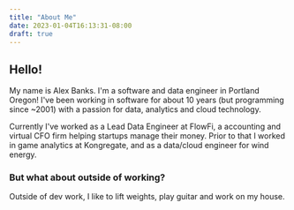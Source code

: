 ```yaml
---
title: "About Me"
date: 2023-01-04T16:13:31-08:00
draft: true
---
```


## Hello!

My name is Alex Banks. I'm a software and data engineer in Portland Oregon! I've been working in software for about 10 years (but programming since ~2001) with a passion for data, analytics and cloud technology.

Currently I've worked as a Lead Data Engineer at FlowFi, a accounting and virtual CFO firm helping startups manage their money. Prior to that I worked in game analytics at Kongregate, and as a data/cloud engineer for wind energy.

### But what about outside of working?

Outside of dev work, I like to lift weights, play guitar and work on my house.
